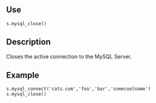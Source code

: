 ## Use
`s.mysql_close()`

## Description
Closes the active connection to the MySQL Server.

## Example
```
s.mysql_connect('cats.com','foo','bar','somecoolname')
s.mysql_close()
```